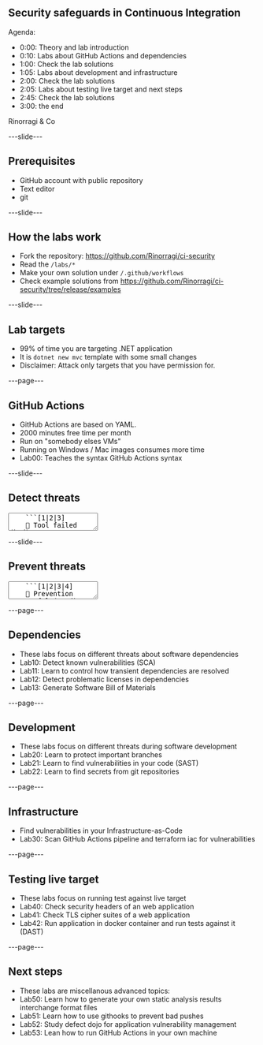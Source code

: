 ## Security safeguards in Continuous Integration

Agenda:

- 0:00: Theory and lab introduction
- 0:10: Labs about GitHub Actions and dependencies
- 1:00: Check the lab solutions
- 1:05: Labs about development and infrastructure
- 2:00: Check the lab solutions
- 2:05: Labs about testing live target and next steps
- 2:45: Check the lab solutions
- 3:00: the end

Rinorragi & Co

---slide---

## Prerequisites

- GitHub account with public repository
- Text editor
- git

---slide---

## How the labs work

- Fork the repository: <https://github.com/Rinorragi/ci-security>
- Read the `/labs/*`
- Make your own solution under `/.github/workflows`
- Check example solutions from <https://github.com/Rinorragi/ci-security/tree/release/examples>

---slide---

## Lab targets

- 99% of time you are targeting .NET application
- It is `dotnet new mvc` template with some small changes
- Disclaimer: Attack only targets that you have permission for.

---page---

## GitHub Actions

- GitHub Actions are based on YAML.
- 2000 minutes free time per month
- Run on "somebody elses VMs"
- Running on Windows / Mac images consumes more time
- Lab00: Teaches the syntax GitHub Actions syntax

---slide---

## Detect threats

<section data-markdown>
  <textarea data-template>
    ```[1|2|3]
    🔴 Tool failed (bad)
    🟢 Detect succesful (good)
    🟢 Tool not run (bad)
    ```
  </textarea>
</section>

---slide---

## Prevent threats

<section data-markdown>
  <textarea data-template>
    ```[1|2|3|4]
    🔴 Prevention successful (good)
    🔴 Tool failed (bad)
    🟢 Tool not run (bad)
    🟢 No threats (good)
    ```

  </textarea>
</section>

---page---

## Dependencies

- These labs focus on different threats about software dependencies
- Lab10: Detect known vulnerabilities (SCA)
- Lab11: Learn to control how transient dependencies are resolved
- Lab12: Detect problematic licenses in dependencies
- Lab13: Generate Software Bill of Materials

---page---

## Development

- These labs focus on different threats during software development
- Lab20: Learn to protect important branches
- Lab21: Learn to find vulnerabilities in your code (SAST)
- Lab22: Learn to find secrets from git repositories

---page---

## Infrastructure

- Find vulnerabilities in your Infrastructure-as-Code
- Lab30: Scan GitHub Actions pipeline and terraform iac for vulnerabilities

---page---

## Testing live target

- These labs focus on running test against live target
- Lab40: Check security headers of an web application
- Lab41: Check TLS cipher suites of a web application
- Lab42: Run application in docker container and run tests against it (DAST)

---page---

## Next steps

- These labs are miscellanous advanced topics:
- Lab50: Learn how to generate your own static analysis results interchange format files
- Lab51: Learn how to use githooks to prevent bad pushes
- Lab52: Study defect dojo for application vulnerability management
- Lab53: Lean how to run GitHub Actions in your own machine
